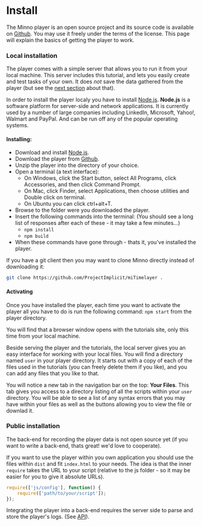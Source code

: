 # Install

The Minno player is an open source project and its source code is available on [Github](https://github.com/ProjectImplicit/miTimelayer). You may use it freely under the terms of the license. This page will explain the basics of getting the player to work.

### Local installation

The player comes with a simple server that allows you to run it from your local machine. This server includes this tutorial, and lets you easily create and test tasks of your own. It does *not* save the data gathered from the player (but see the [next section](#public-installation) about that).

In order to install the player localy you have to install [Node.js](http://nodejs.org/). **Node.js** is a software platform for server-side and network applications. It is currently used by a number of large companies including LinkedIn, Microsoft, Yahoo!, Walmart and PayPal. And can be run off any of the popular operating systems.

#### Installing:
* Download and install [Node.js](http://nodejs.org/).
* Download the player from [Github](https://github.com/ProjectImplicit/miTimelayer/archive/master.zip).
* Unzip the player into the directory of your choice.
* Open a terminal (a text interface):
	* On Windows, click the Start button, select All Programs, click Accessories, and then click Command Prompt.
	* On Mac, click Finder, select Applications, then choose utilities and Double click on terminal.
	* On Ubuntu you can click ctrl+alt+T.
* Browse to the folder were you downloaded the player.
* Insert the following commands into the terminal: (You should see a long list of responses after each of these - it may take a few minutes...)
	* `npm install`
	* `npm build`
* When these commands have gone through - thats it, you've installed the player.

If you have a git client then you may want to clone Minno directly instead of downloading it:

```bash
git clone https://github.com/ProjectImplicit/miTimelayer .
```
#### Activating
Once you have installed the player, each time you want to activate the player all you have to do is run the following command: `npm start` from the player directory.

You will find that a browser window opens with the tutorials site, only this time from your local machine.

Beside serving the player and the tutorials, the local server gives you an easy interface for working with your local files. You will find a directory named `user` in your player directory. It starts out with a copy of each of the files used in the tutorials (you can freely delete them if you like), and you can add any files that you like to that.

You will notice a new tab in the navigation bar on the top: **Your Files**. This tab gives you access to a directory listing of all the scripts within your `user` directory. You will be able to see a list of any syntax errors that you may have within your files as well as the buttons allowing you to view the file or downlad it.

### Public installation

The back-end for recording the player data is not open source yet (if you want to write a back-end, thats great! we'd love to cooperate).

If you want to use the player within you own application you should use the files within `dist` and fit `index.html` to your needs. The idea is that the inner `require` takes the URL to your script (relative to the js folder - so it may be easier for you to give it absolute URLs).

```javascript
require(['js/config'], function() {
	require(['path/to/your/script']);
});
```

Integrating the player into a back-end requires the server side to parse and store the player's logs. (See [API](./API.html#logging)).
